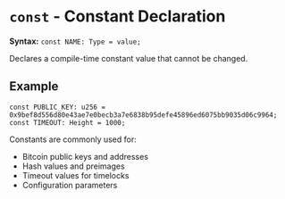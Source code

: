 # `const` - Constant Declaration

**Syntax:** `const NAME: Type = value;`

Declares a compile-time constant value that cannot be changed.

## Example
```simplicity
const PUBLIC_KEY: u256 = 0x9bef8d556d80e43ae7e0becb3a7e6838b95defe45896ed6075bb9035d06c9964;
const TIMEOUT: Height = 1000;
```

Constants are commonly used for:
- Bitcoin public keys and addresses
- Hash values and preimages  
- Timeout values for timelocks
- Configuration parameters
